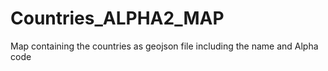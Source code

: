 # Countries_ALPHA2_MAP
Map containing the countries as geojson file including the name and Alpha code
